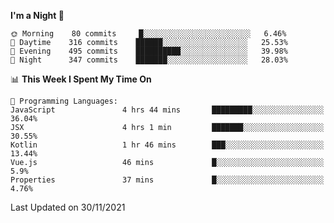 <!--START_SECTION:waka-->
**I'm a Night 🦉** 

```text
🌞 Morning    80 commits     █░░░░░░░░░░░░░░░░░░░░░░░░   6.46% 
🌆 Daytime    316 commits    ██████░░░░░░░░░░░░░░░░░░░   25.53% 
🌃 Evening    495 commits    ██████████░░░░░░░░░░░░░░░   39.98% 
🌙 Night      347 commits    ███████░░░░░░░░░░░░░░░░░░   28.03%

```


📊 **This Week I Spent My Time On** 

```text
💬 Programming Languages: 
JavaScript               4 hrs 44 mins       █████████░░░░░░░░░░░░░░░░   36.04% 
JSX                      4 hrs 1 min         ███████░░░░░░░░░░░░░░░░░░   30.55% 
Kotlin                   1 hr 46 mins        ███░░░░░░░░░░░░░░░░░░░░░░   13.44% 
Vue.js                   46 mins             █░░░░░░░░░░░░░░░░░░░░░░░░   5.9% 
Properties               37 mins             █░░░░░░░░░░░░░░░░░░░░░░░░   4.76%

```


 Last Updated on 30/11/2021
<!--END_SECTION:waka-->
